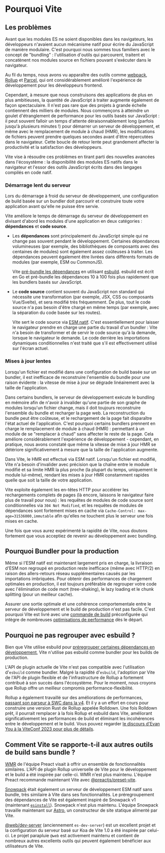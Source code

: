 # Pourquoi Vite

## Les problèmes

Avant que les modules ES ne soient disponibles dans les navigateurs, les développeurs n'avaient aucun mécanisme natif pour écrire du JavaScript de manière modulaire. C'est pourquoi nous sommes tous familiers avec le concept de "bundling" : l'utilisation d'outils qui parcourent, traitent et concatènent nos modules source en fichiers pouvant s'exécuter dans le navigateur.

Au fil du temps, nous avons vu apparaître des outils comme [webpack](https://webpack.js.org/), [Rollup](https://rollupjs.org) et [Parcel](https://parceljs.org/), qui ont considérablement amélioré l'expérience de développement pour les développeurs frontend.

Cependant, à mesure que nous construisons des applications de plus en plus ambitieuses, la quantité de JavaScript à traiter augmente également de façon spectaculaire. Il n'est pas rare que des projets à grande échelle contiennent des milliers de modules. Nous commençons à atteindre un goulet d'étranglement de performance pour les outils basés sur JavaScript : il peut souvent falloir un temps d'attente déraisonnablement long (parfois jusqu'à plusieurs minutes !) pour démarrer un serveur de développement, et même avec le remplacement de module à chaud (HMR), les modifications de fichiers peuvent prendre quelques secondes avant d'être répercutées dans le navigateur. Cette boucle de retour lente peut grandement affecter la productivité et la satisfaction des développeurs.

Vite vise à résoudre ces problèmes en tirant parti des nouvelles avancées dans l'écosystème : la disponibilité des modules ES natifs dans le navigateur et l'essor des outils JavaScript écrits dans des langages compilés en code natif.

### Démarrage lent du serveur

Lors du démarrage à froid du serveur de développement, une configuration de build basée sur un bundler doit parcourir et construire toute votre application avant qu'elle ne puisse être servie.

Vite améliore le temps de démarrage du serveur de développement en divisant d'abord les modules d'une application en deux catégories : **dépendances** et **code source**.

- Les **dépendances** sont principalement du JavaScript simple qui ne change pas souvent pendant le développement. Certaines dépendances volumineuses (par exemple, des bibliothèques de composants avec des centaines de modules) sont également assez coûteuses à traiter. Les dépendances peuvent également être livrées dans différents formats de modules (par exemple, ESM ou CommonJS).

  Vite [pré-bundle les dépendances](./dep-pre-bundling.md) en utilisant [esbuild](https://esbuild.github.io/). esbuild est écrit en Go et pré-bundle les dépendances 10 à 100 fois plus rapidement que les bundlers basés sur JavaScript.

- Le **code source** contient souvent du JavaScript non standard qui nécessite une transformation (par exemple, JSX, CSS ou composants Vue/Svelte), et sera modifié très fréquemment. De plus, tout le code source n'a pas besoin d'être chargé en même temps (par exemple, avec la séparation du code basée sur les routes).

  Vite sert le code source via [ESM natif](https://developer.mozilla.org/en-US/docs/Web/JavaScript/Guide/Modules). C'est essentiellement pour laisser le navigateur prendre en charge une partie du travail d'un bundler : Vite n'a besoin de transformer et de servir le code source qu'à la demande, lorsque le navigateur le demande. Le code derrière les importations dynamiques conditionnelles n'est traité que s'il est effectivement utilisé sur l'écran actuel.

<script setup>
import bundlerSvg from '../images/bundler.svg?raw'
import esmSvg from '../images/esm.svg?raw'
</script>
<svg-image :svg="bundlerSvg" />
<svg-image :svg="esmSvg" />

### Mises à jour lentes

Lorsqu'un fichier est modifié dans une configuration de build basée sur un bundler, il est inefficace de reconstruire l'ensemble du bundle pour une raison évidente : la vitesse de mise à jour se dégrade linéairement avec la taille de l'application.

Dans certains bundlers, le serveur de développement exécute le bundling en mémoire afin de n'avoir à invalider qu'une partie de son graphe de modules lorsqu'un fichier change, mais il doit toujours reconstruire l'ensemble du bundle et recharger la page web. La reconstruction du bundle peut être coûteuse, et le rechargement de la page fait disparaître l'état actuel de l'application. C'est pourquoi certains bundlers prennent en charge le remplacement de module à chaud (HMR) : permettant à un module de se "remplacer à chaud" sans affecter le reste de la page. Cela améliore considérablement l'expérience de développement - cependant, en pratique, nous avons constaté que même la vitesse de mise à jour HMR se détériore significativement à mesure que la taille de l'application augmente.

Dans Vite, le HMR est effectué via ESM natif. Lorsqu'un fichier est modifié, Vite n'a besoin d'invalider avec précision que la chaîne entre le module modifié et sa limite HMR la plus proche (la plupart du temps, uniquement le module lui-même), rendant les mises à jour HMR constamment rapides quelle que soit la taille de votre application.

Vite exploite également les en-têtes HTTP pour accélérer les rechargements complets de pages (là encore, laissons le navigateur faire plus de travail pour nous) : les requêtes de modules de code source sont conditionnelles via `304 Not Modified`, et les requêtes de modules de dépendances sont fortement mises en cache via `Cache-Control: max-age=31536000,immutable` afin qu'elles ne touchent plus le serveur une fois mises en cache.

Une fois que vous aurez expérimenté la rapidité de Vite, nous doutons fortement que vous acceptiez de revenir au développement avec bundling.

## Pourquoi Bundler pour la production

Même si l'ESM natif est maintenant largement pris en charge, la livraison d'ESM non regroupé en production reste inefficace (même avec HTTP/2) en raison des allers-retours réseau supplémentaires causés par les importations imbriquées. Pour obtenir des performances de chargement optimales en production, il est toujours préférable de regrouper votre code avec l'élimination de code mort (tree-shaking), le lazy loading et le chunk splitting (pour un meilleur cache).

Assurer une sortie optimale et une cohérence comportementale entre le serveur de développement et le build de production n'est pas facile. C'est pourquoi Vite est livré avec une [commande de build](./build.md) préconfigurée qui intègre de nombreuses [optimisations de performance](./features.md#build-optimizations) dès le départ.

## Pourquoi ne pas regrouper avec esbuild ?

Bien que Vite utilise esbuild pour [préregrouper certaines dépendances en développement](./dep-pre-bundling.md), Vite n'utilise pas esbuild comme bundler pour les builds de production.

L'API de plugin actuelle de Vite n'est pas compatible avec l'utilisation d'`esbuild` comme bundler. Malgré la rapidité d'`esbuild`, l'adoption par Vite de l'API de plugin flexible et de l'infrastructure de Rollup a fortement contribué à son succès dans l'écosystème. Pour le moment, nous croyons que Rollup offre un meilleur compromis performance-flexibilité.

Rollup a également travaillé sur des améliorations de performances, [passant son parseur à SWC dans la v4](https://github.com/rollup/rollup/pull/5073). Et il y a un effort en cours pour construire une version Rust de Rollup appelée Rolldown. Une fois Rolldown prêt, il pourrait remplacer à la fois Rollup et esbuild dans Vite, améliorant significativement les performances de build et éliminant les incohérences entre le développement et le build. Vous pouvez regarder [le discours d'Evan You à la ViteConf 2023 pour plus de détails](https://youtu.be/hrdwQHoAp0M).

## Comment Vite se rapporte-t-il aux autres outils de build sans bundle ?

[WMR](https://github.com/preactjs/wmr) de l'équipe Preact visait à offrir un ensemble de fonctionnalités similaires. L'API de plugin Rollup universelle de Vite pour le développement et le build a été inspirée par celle-ci. WMR n'est plus maintenu. L'équipe Preact recommande maintenant Vite avec [@preactjs/preset-vite](https://github.com/preactjs/preset-vite).

[Snowpack](https://www.snowpack.dev/) était également un serveur de développement ESM natif sans bundle, très similaire à Vite dans ses fonctionnalités. Le préregroupement des dépendances de Vite est également inspiré de Snowpack v1 (maintenant [`esinstall`](https://github.com/snowpackjs/snowpack/tree/main/esinstall)). Snowpack n'est plus maintenu. L'équipe Snowpack travaille maintenant sur [Astro](https://astro.build/), un constructeur de site statique alimenté par Vite.

[@web/dev-server](https://modern-web.dev/docs/dev-server/overview/) (anciennement `es-dev-server`) est un excellent projet et la configuration du serveur basé sur Koa de Vite 1.0 a été inspirée par celui-ci. Le projet parapluie `@web` est activement maintenu et contient de nombreux autres excellents outils qui peuvent également bénéficier aux utilisateurs de Vite.
